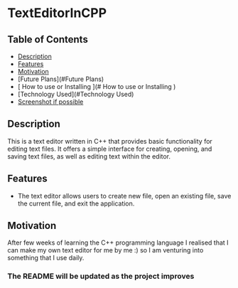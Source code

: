 # TextEditorInCPP

## Table of Contents

- [Description](Description)
- [Features](#features)
- [Motivation](#Motivation)
- [Future Plans](#Future Plans)
- [ How to use or Installing ](# How to use or Installing )
- [Technology Used](#Technology Used)
- [Screenshot if possible](#screenshot)

## Description

This is a text editor written in C++ that provides basic functionality for editing text files. It offers a simple interface for creating, opening, and saving text files, as well as editing text within the editor.

## Features

- The text editor allows users to create new file, open an existing file, save the current file, and exit the application.

## Motivation

After few weeks of learning the C++ programming language I realised that I can make my own text editor for me by me :) so I am venturing into something that I use daily.

### The README will be updated as the project improves

